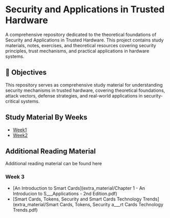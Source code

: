 # Security and Applications in Trusted Hardware

A comprehensive repository dedicated to the theoretical foundations of Security and Applications in Trusted Hardware. This project contains study materials, notes, exercises, and theoretical resources covering security principles, trust mechanisms, and practical applications in hardware systems.

## 🎯 Objectives

This repository serves as comprehensive study material for understanding security mechanisms in trusted hardware, covering theoretical foundations, attack vectors, defense strategies, and real-world applications in security-critical systems.

## Study Material By Weeks
- [Week1](./week1.md)
- [Week2](./week2.md)

## Additional Reading Material
Additional reading material can be found here
### Week 3
- [An Introduction to Smart Cards](extra_material/Chapter 1 - An Introducion to S___Applications - 2nd Edition.pdf)
- [Smart Cards, Tokens, Security and Smart Cards Technology Trends](extra_material/Smart Cards, Tokens, Security a___rt Cards Technology Trends.pdf)
